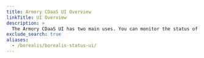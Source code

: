 ```yaml
---
title: Armory CDaaS UI Overview
linkTitle: UI Overview
description: >
  The Armory CDaaS UI has two main uses. You can monitor the status of your deployments and perform administrative tasks such as user and secrets management.
exclude_search: true
aliases:
  - /borealis/borealis-status-ui/
---
```

